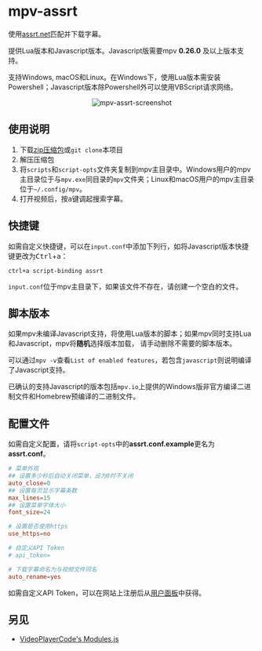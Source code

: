 mpv-assrt
=========

使用[assrt.net](http://assrt.net)匹配并下载字幕。

提供Lua版本和Javascript版本。Javascript版需要mpv **0.26.0** 及以上版本支持。

支持Windows, macOS和Linux。在Windows下，使用Lua版本需安装Powershell；Javascript版本除Powershell外可以使用VBScript请求网络。

<p align="center"> <img alt="mpv-assrt-screenshot" src="https://wx1.sinaimg.cn/large/436919cbgy1fo7fcq8s3jg20go0b4u0x.gif"/> </p>

## 使用说明

1. 下载[zip压缩包](https://github.com/AssrtOSS/mpv-assrt/archive/master.zip)或`git clone`本项目
2. 解压压缩包
3. 将`scripts`和`script-opts`文件夹复制到mpv主目录中。Windows用户的mpv主目录位于与`mpv.exe`同目录的`mpv`文件夹；Linux和macOS用户的mpv主目录位于`~/.config/mpv`。
4. 打开视频后，按<kbd>a</kbd>键调起搜索字幕。

## 快捷键

如需自定义快捷键，可以在`input.conf`中添加下列行，如将Javascript版本快捷键更改为<kbd>Ctrl</kbd>+<kbd>a</kbd>：

    ctrl+a script-binding assrt

`input.conf`位于mpv主目录下，如果该文件不存在，请创建一个空白的文件。

## 脚本版本

如果mpv未编译Javascript支持，将使用Lua版本的脚本；如果mpv同时支持Lua和Javascript，mpv将**随机**选择版本加载，
请手动删除不需要的脚本版本。

可以通过`mpv -v`查看`List of enabled features`，若包含`javascript`则说明编译了Javascript支持。

已确认的支持Javascript的版本包括`mpv.io`上提供的Windows版非官方编译二进制文件和Homebrew预编译的二进制文件。

## 配置文件

如需自定义配置，请将`script-opts`中的**assrt.conf.example**更名为**assrt.conf**。

```conf
# 菜单外观
## 设置多少秒后自动关闭菜单，设为0时不关闭
auto_close=0
## 设置每页显示字幕条数
max_lines=15
## 设置菜单字体大小
font_size=24

# 设置是否使用https
use_https=no

# 自定义API Token
# api_token=

# 下载字幕命名为与视频文件同名
auto_rename=yes
```

如需自定义API Token，可以在网站上注册后从[用户面板](https://secure.assrt.net/usercp.php)中获得。

## 另见

- [VideoPlayerCode's Modules.js](https://github.com/VideoPlayerCode/mpv-tools/tree/master/scripts/modules.js)
